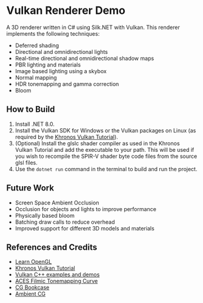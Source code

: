 # Vulkan Renderer Demo

A 3D renderer written in C# using Silk.NET with Vulkan. This renderer implements the following techniques:
- Deferred shading
- Directional and omnidirectional lights
- Real-time directional and omnidirectional shadow maps
- PBR lighting and materials
- Image based lighting using a skybox
- Normal mapping
- HDR tonemapping and gamma correction
- Bloom

## How to Build
1. Install .NET 8.0.
2. Install the Vulkan SDK for Windows or the Vulkan packages on Linux (as required by the [Khronos Vulkan Tutorial](https://docs.vulkan.org/tutorial/latest/02_Development_environment.html)).
3. (Optional) Install the glslc shader compiler as used in the Khronos Vulkan Tutorial and add the executable to your path. This will be used if you wish to recompile the SPIR-V shader byte code files from the source glsl files.
4. Use the `dotnet run` command in the terminal to build and run the project.

## Future Work
- Screen Space Ambient Occlusion
- Occlusion for objects and lights to improve performance
- Physically based bloom
- Batching draw calls to reduce overhead
- Improved support for different 3D models and materials

## References and Credits
- [Learn OpenGL](https://learnopengl.com)
- [Khronos Vulkan Tutorial](https://docs.vulkan.org/tutorial/latest/00_Introduction.html)
- [Vulkan C++ examples and demos](https://github.com/SaschaWillems/Vulkan)
- [ACES Filmic Tonemapping Curve](https://knarkowicz.wordpress.com/2016/01/06/aces-filmic-tone-mapping-curve/)
- [CG Bookcase](https://www.cgbookcase.com/)
- [Ambient CG](https://ambientcg.com/)
